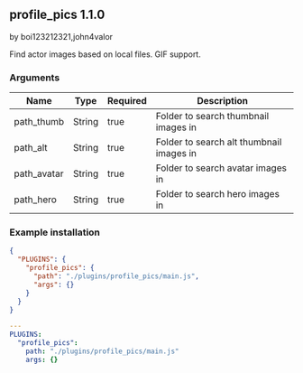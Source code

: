 ## profile_pics 1.1.0

by boi123212321,john4valor

Find actor images based on local files. GIF support.
### Arguments

| Name        | Type   | Required | Description                              |
| ----------- | ------ | -------- | ---------------------------------------- |
| path_thumb  | String | true     | Folder to search thumbnail images in     |
| path_alt    | String | true     | Folder to search alt thumbnail images in |
| path_avatar | String | true     | Folder to search avatar images in        |
| path_hero   | String | true     | Folder to search hero images in          |
### Example installation

```json
{
  "PLUGINS": {
    "profile_pics": {
      "path": "./plugins/profile_pics/main.js",
      "args": {}
    }
  }
}
```

```yaml
---
PLUGINS:
  "profile_pics":
    path: "./plugins/profile_pics/main.js"
    args: {}
```
